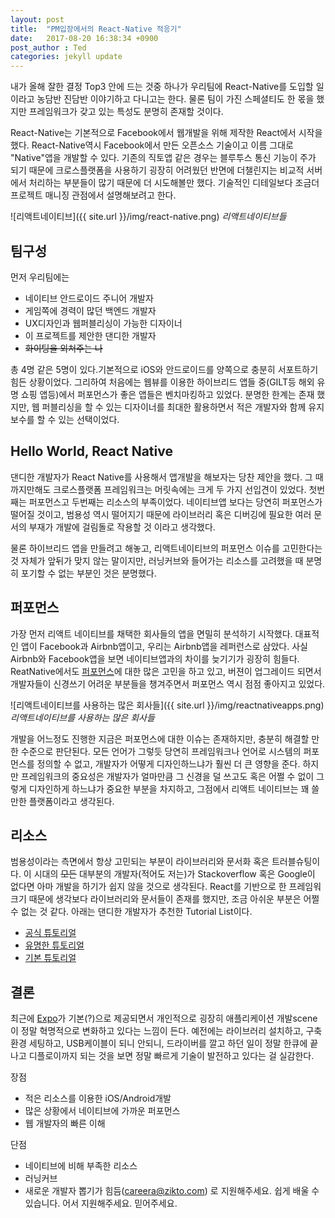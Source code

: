 ```yaml
---
layout: post
title:  "PM입장에서의 React-Native 적응기"
date:   2017-08-20 16:38:34 +0900
post_author : Ted
categories: jekyll update
---
```

내가 올해 잘한 결정 Top3 안에 드는 것중 하나가 우리팀에 React-Native를 도입할 일이라고 농담반 진담반 이야기하고 다니고는 한다. 물론 팀이 가진 스페셜티도 한 몫을 했지만 프레임워크가 갖고 있는 특성도 분명히 존재할 것이다.

React-Native는  기본적으로 Facebook에서 웹개발을 위해 제작한 React에서 시작을 했다. React-Native역시 Facebook에서 만든 오픈소스 기술이고 이름 그대로 "Native"앱을 개발할 수 있다. 기존의 직토앱 같은 경우는 블루투스 통신 기능이 주가 되기 때문에 크로스플랫폼을 사용하기 굉장히 어려웠던 반면에 더챌린지는 비교적 서버에서 처리하는 부분들이 많기 때문에 더 시도해볼만 했다. 기술적인 디테일보다 조금더 프로젝트 매니징 관점에서 설명해보려고 한다.

![리액트네이티브]({{ site.url }}/img/react-native.png)
*리액트네이티브들*

## 팀구성
먼저 우리팀에는
- 네이티브 안드로이드 주니어 개발자
- 게임쪽에 경력이 많던 백엔드 개발자
- UX디자인과 웹퍼블리싱이 가능한 디자이너
- 이 프로젝트를 제안한 댄디한 개발자
- ~~화이팅을 외쳐주는 나~~

총 4명 같은 5명이 있다.기본적으로 iOS와 안드로이드를 양쪽으로 충분히 서포트하기 힘든 상황이었다. 그리하여 처음에는 웹뷰를 이용한 하이브리드 앱들 중(GILT등 해외 유명 쇼핑 앱등)에서 퍼포먼스가 좋은 앱들은 벤치마킹하고 있었다. 분명한 한계는 존재 했지만, 웹 퍼블리싱을 할 수 있는 디자이너를 최대한 활용하면서 적은 개발자와 함께 유지 보수를 할 수 있는 선택이었다.

## Hello World, React Native
댄디한 개발자가 React Native를 사용해서 앱개발을 해보자는 당찬 제안을 했다. 그 때까지만해도 크로스플랫폼 프레임워크는 머릿속에는 크게 두 가지 선입견이 있었다. 첫번째는 퍼포먼스고 두번째는 리소스의 부족이었다. 네이티브앱 보다는 당연히 퍼포먼스가 떨어질 것이고, 범용성 역시 떨어지기 때문에 라이브러리 혹은 디버깅에 필요한 여러 문서의 부재가 개발에 걸림돌로 작용할 것 이라고 생각했다.

물론 하이브리드 앱을 만들려고 해놓고, 리액트네이티브의 퍼포먼스 이슈를 고민한다는 것 자체가 앞뒤가 맞지 않는 말이지만, 러닝커브와 들어가는 리소스를 고려했을 때 분명히 포기할 수 없는 부분인 것은 분명했다.

## 퍼포먼스

가장 먼저 리액트 네이티브를 채택한 회사들의 앱을 면밀히 분석하기 시작했다. 대표적인 앱이 Facebook과 Airbnb앱이고, 우리는 Airbnb앱을 레퍼런스로 삼았다. 사실 Airbnb와 Facebook앱을 보면 네이티브앱과의 차이를 늦기기가 굉장히 힘들다. ReatNative에서도 [퍼포먼스](https://facebook.github.io/react-native/docs/performance.html)에 대한 많은 고민을 하고 있고, 버젼이 업그레이드 되면서 개발자들이 신경쓰기 어려운 부분들을 챙겨주면서 퍼포먼스 역시 점점 좋아지고 있었다.

![리액트네이티브를 사용하는 많은 회사들]({{ site.url }}/img/reactnativeapps.png)
*리액트네이티브를 사용하는 많은 회사들*

개발을 어느정도 진행한 지금은 퍼포먼스에 대한 이슈는 존재하지만, 충분히 해결할 만한 수준으로 판단된다. 모든 언어가 그렇듯 당연히 프레임워크나 언어로 시스템의 퍼포먼스를 정의할 수 없고, 개발자가 어떻게 디자인하느냐가 훨씬 더 큰 영향을 준다. 하지만 프레임워크의 중요성은 개발자가 얼마만큼 그 신경을 덜 쓰고도 혹은 어쩔 수 없이 그렇게 디자인하게 하느냐가 중요한 부분을 차지하고, 그점에서 리액트 네이티브는 꽤 쓸만한 플랫폼이라고 생각된다.

## 리소스

범용성이라는 측면에서 항상 고민되는 부분이 라이브러리와 문서화 혹은 트러블슈팅이다. 이 시대의 ~~모든~~ 대부분의 개발자(적어도 저는)가 Stackoverflow 혹은 Google이 없다면 아마 개발을 하기가 쉽지 않을 것으로 생각된다. React를 기반으로 한 프레임워크기 때문에 생각보다 라이브러리와 문서들이 존재를 했지만, 조금 아쉬운 부분은 어쩔수 없는 것 같다. 아래는 댄디한 개발자가 추천한 Tutorial List이다.

- [공식 튜토리얼](https://facebook.github.io/react-native/docs/getting-started.html)
- [유명한 튜토리얼](http://www.reactnativeexpress.com)
- [기본 튜토리얼](https://realm.io/kr/news/react-native/)

## 결론
최근에 [Expo](https://expo.io/)가 기본(?)으로 제공되면서 개인적으로 굉장히 애플리케이션 개발scene이 정말 혁명적으로 변화하고 있다는 느낌이 든다. 예전에는 라이브러리 설치하고, 구축환경 세팅하고, USB케이블이 되니 안되니, 드라이버를 깔고 하던 일이 정말 한큐에 끝나고 디플로이까지 되는 것을 보면 정말 빠르게 기술이 발전하고 있다는 걸 실감한다.

장점
- 적은 리소스를 이용한 iOS/Android개발
- 많은 상황에서 네이티브에 가까운 퍼포먼스
- 웹 개발자의 빠른 이해

단점
- 네이티브에 비해 부족한 리소스
- 러닝커브
- 새로운 개발자 뽑기가 힘듬(careera@zikto.com) 로 지원해주세요. 쉽게 배울 수 있습니다. 어서 지원해주세요. 믿어주세요.